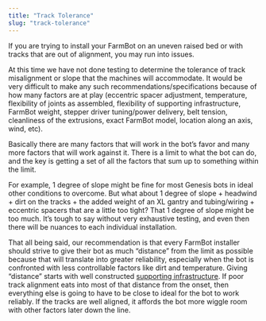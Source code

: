```yaml
---
title: "Track Tolerance"
slug: "track-tolerance"
---
```


If you are trying to install your FarmBot on an uneven raised bed or with tracks that are out of alignment, you may run into issues.

At this time we have not done testing to determine the tolerance of track misalignment or slope that the machines will accommodate. It would be very difficult to make any such recommendations/specifications because of how many factors are at play (eccentric spacer adjustment, temperature, flexibility of joints as assembled, flexibility of supporting infrastructure, FarmBot weight, stepper driver tuning/power delivery, belt tension, cleanliness of the extrusions, exact FarmBot model, location along an axis, wind, etc).

Basically there are many factors that will work in the bot’s favor and many more factors that will work against it. There is a limit to what the bot can do, and the key is getting a set of all the factors that sum up to something within the limit.

For example, 1 degree of slope might be fine for most Genesis bots in ideal other conditions to overcome. But what about 1 degree of slope + headwind + dirt on the tracks + the added weight of an XL gantry and tubing/wiring + eccentric spacers that are a little too tight? That 1 degree of slope might be too much. It’s tough to say without very exhaustive testing, and even then there will be nuances to each individual installation.

That all being said, our recommendation is that every FarmBot installer should strive to give their bot as much “distance” from the limit as possible because that will translate into greater reliability, especially when the bot is confronted with less controllable factors like dirt and temperature. Giving “distance” starts with well constructed [supporting infrastructure](../../FarmBot-Genesis-V1.4/supporting-infrastructure.md). If poor track alignment eats into most of that distance from the onset, then everything else is going to have to be close to ideal for the bot to work reliably. If the tracks are well aligned, it affords the bot more wiggle room with other factors later down the line.
